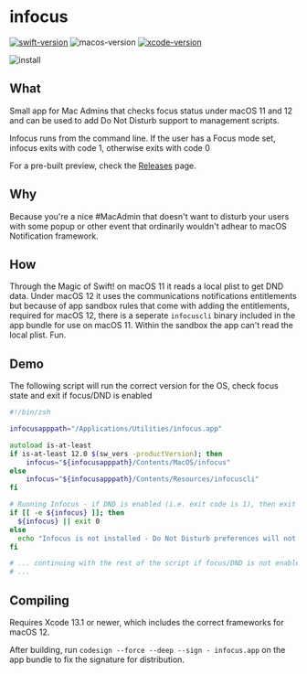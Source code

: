 # infocus

[![swift-version](https://img.shields.io/badge/Swift-5.0-brightgreen)](https://developer.apple.com/documentation/swift) ![macos-version](https://img.shields.io/badge/macOS-11+-blue) [![xcode-version](https://img.shields.io/badge/xcode-13.1-red)](https://developer.apple.com/xcode/)

![install](https://user-images.githubusercontent.com/3598965/133254387-74923520-32c7-48c2-ad98-916ab2f77ad3.png)

## What

Small app for Mac Admins that checks focus status under macOS 11 and 12 and can be used to add Do Not Disturb support to management scripts.

Infocus runs from the command line. If the user has a Focus mode set, infocus exits with code 1, otherwise exits with code 0

For a pre-built preview, check the [Releases](https://github.com/bartreardon/infocus/releases) page.

## Why

Because you're a nice #MacAdmin that doesn't want to disturb your users with some popup or other event that ordinarily wouldn't adhear to macOS Notification framework.

## How

Through the Magic of Swift! on macOS 11 it reads a local plist to get DND data. Under macOS 12 it uses the communications notifications entitlements but because of app sandbox rules that come with adding the entitlements, required for macOS 12, there is a seperate `infocuscli` binary included in the app bundle for use on macOS 11. Within the sandbox the app can't read the local plist. Fun.


## Demo

The following script will run the correct version for the OS, check focus state and exit if focus/DND is enabled

```zsh
#!/bin/zsh

infocusapppath="/Applications/Utilities/infocus.app"

autoload is-at-least
if is-at-least 12.0 $(sw_vers -productVersion); then
    infocus="${infocusapppath}/Contents/MacOS/infocus"
else
    infocus="${infocusapppath}/Contents/Resources/infocuscli"
fi

# Running Infocus - if DND is enabled (i.e. exit code is 1), then exit
if [[ -e ${infocus} ]]; then
  ${infocus} || exit 0
else
  echo "Infocus is not installed - Do Not Disturb preferences will not be considered" 
fi

# ... continuing with the rest of the script if focus/DND is not enabled.
# ...

```

## Compiling

Requires Xcode 13.1 or newer, which includes the correct frameworks for macOS 12.

After building, run `codesign --force --deep --sign - infocus.app` on the app bundle to fix the signature for distribution.

